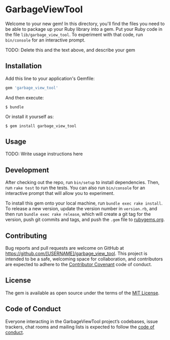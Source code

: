 # GarbageViewTool

Welcome to your new gem! In this directory, you'll find the files you need to be able to package up your Ruby library into a gem. Put your Ruby code in the file `lib/garbage_view_tool`. To experiment with that code, run `bin/console` for an interactive prompt.

TODO: Delete this and the text above, and describe your gem

## Installation

Add this line to your application's Gemfile:

```ruby
gem 'garbage_view_tool'
```

And then execute:

    $ bundle

Or install it yourself as:

    $ gem install garbage_view_tool

## Usage

TODO: Write usage instructions here

## Development

After checking out the repo, run `bin/setup` to install dependencies. Then, run `rake test` to run the tests. You can also run `bin/console` for an interactive prompt that will allow you to experiment.

To install this gem onto your local machine, run `bundle exec rake install`. To release a new version, update the version number in `version.rb`, and then run `bundle exec rake release`, which will create a git tag for the version, push git commits and tags, and push the `.gem` file to [rubygems.org](https://rubygems.org).

## Contributing

Bug reports and pull requests are welcome on GitHub at https://github.com/[USERNAME]/garbage_view_tool. This project is intended to be a safe, welcoming space for collaboration, and contributors are expected to adhere to the [Contributor Covenant](http://contributor-covenant.org) code of conduct.

## License

The gem is available as open source under the terms of the [MIT License](https://opensource.org/licenses/MIT).

## Code of Conduct

Everyone interacting in the GarbageViewTool project’s codebases, issue trackers, chat rooms and mailing lists is expected to follow the [code of conduct](https://github.com/[USERNAME]/garbage_view_tool/blob/master/CODE_OF_CONDUCT.md).
